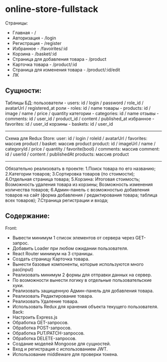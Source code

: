 # online-store-fullstack

Страницы:

- Главная - /
- Авторизация - /login
- Регистрация - /register
- Избранное - /favoirites/:id
- Корзина - /basket/:id
- Страница для добавления товара - /product
- Карточка товара - /product/:id
- Страница для изменения товара - /product/:id/edit
- ЛК

## Сущности:

Таблицы БД:
пользователи - users: id / login / password / role_id / avatarUrl / registered_at
роли - roles: id / name
товары - products: id / image / name / price / quantity
категории - categories: id / name
отзывы - comments: id / user_id / product_id / content / published_at
избранное - favorites: id / user_id
корзины - baskets: id / user_id

---

Схема для Redux Store:
user: id / login / roleId / avatarUrl / favorites: массив product / basket: массив product
product: id / imageUrl / name / categoryId / price / quantity / favorite(bool) / comments: массив comment: id / userId / content / publishedAt
products: массив product

---

Обязательно реализовать в проекте:
1.Поиск товара по его названию;
2.Категории товаров;
3.Сортировка товаров (по стоимости);
4.Отдельная страница товара;
5.Корзина:
Итоговая стоимость;
Возможность удаления товара из корзины;
Возможность изменения количества товаров;
6.Админ-панель с возможностью добавления товаров на сайт (форма добавления / редактирования товара; таблица всех товаров);
7.Страница регистрации и входа;

## Содержание:

Front:

- Вывести минимум 1 список элементов от сервера через GET-запрос.
- Добавить Loader при любом ожидании пользователя.
- React Router минимум на 3 страницы.
- Создать страницу Карточка товара.
- Вынести базовые компоненты, которые используются много раз(input)
- Реализовать минимум 2 формы для отправки данных на сервер.
- По возможности вынести логику в отдельные пользовательские хуки.
- Реализовать защищенную Админ-панель для добавления товара.
- Реализовать Редактирование товара.
- Реализовать Удаление товара.
- Использовать Redux для хранения объекта текущего пользователя.
  Back:
- Настроить Express.js
- Обработка GET-запросов.
- Обработка POST-запросов.
- Обработка PUT/PATCH-запросов.
- Обработка DELETE-запросов.
- Создание моделей Mongoose для сущностей.
- Вход и регистрация с использованием JWT.
- Использование middleware для проверки токена.
